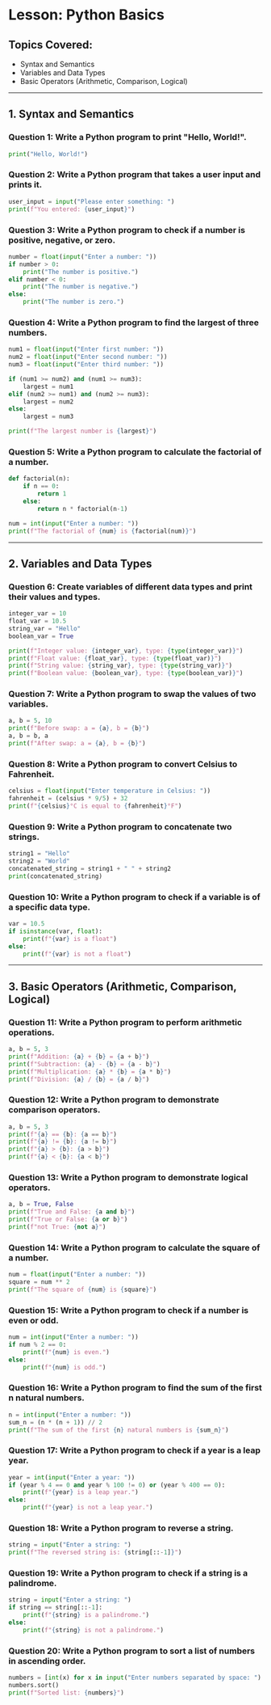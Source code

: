 # Lesson: Python Basics

## Topics Covered:
- Syntax and Semantics
- Variables and Data Types
- Basic Operators (Arithmetic, Comparison, Logical)

---

## 1. Syntax and Semantics

### Question 1: Write a Python program to print "Hello, World!".
```python
print("Hello, World!")
```

### Question 2: Write a Python program that takes a user input and prints it.
```python
user_input = input("Please enter something: ")
print(f"You entered: {user_input}")
```

### Question 3: Write a Python program to check if a number is positive, negative, or zero.
```python
number = float(input("Enter a number: "))
if number > 0:
    print("The number is positive.")
elif number < 0:
    print("The number is negative.")
else:
    print("The number is zero.")
```

### Question 4: Write a Python program to find the largest of three numbers.
```python
num1 = float(input("Enter first number: "))
num2 = float(input("Enter second number: "))
num3 = float(input("Enter third number: "))

if (num1 >= num2) and (num1 >= num3):
    largest = num1
elif (num2 >= num1) and (num2 >= num3):
    largest = num2
else:
    largest = num3

print(f"The largest number is {largest}")
```

### Question 5: Write a Python program to calculate the factorial of a number.
```python
def factorial(n):
    if n == 0:
        return 1
    else:
        return n * factorial(n-1)

num = int(input("Enter a number: "))
print(f"The factorial of {num} is {factorial(num)}")
```

---

## 2. Variables and Data Types

### Question 6: Create variables of different data types and print their values and types.
```python
integer_var = 10
float_var = 10.5
string_var = "Hello"
boolean_var = True

print(f"Integer value: {integer_var}, type: {type(integer_var)}")
print(f"Float value: {float_var}, type: {type(float_var)}")
print(f"String value: {string_var}, type: {type(string_var)}")
print(f"Boolean value: {boolean_var}, type: {type(boolean_var)}")
```

### Question 7: Write a Python program to swap the values of two variables.
```python
a, b = 5, 10
print(f"Before swap: a = {a}, b = {b}")
a, b = b, a
print(f"After swap: a = {a}, b = {b}")
```

### Question 8: Write a Python program to convert Celsius to Fahrenheit.
```python
celsius = float(input("Enter temperature in Celsius: "))
fahrenheit = (celsius * 9/5) + 32
print(f"{celsius}°C is equal to {fahrenheit}°F")
```

### Question 9: Write a Python program to concatenate two strings.
```python
string1 = "Hello"
string2 = "World"
concatenated_string = string1 + " " + string2
print(concatenated_string)
```

### Question 10: Write a Python program to check if a variable is of a specific data type.
```python
var = 10.5
if isinstance(var, float):
    print(f"{var} is a float")
else:
    print(f"{var} is not a float")
```

---

## 3. Basic Operators (Arithmetic, Comparison, Logical)

### Question 11: Write a Python program to perform arithmetic operations.
```python
a, b = 5, 3
print(f"Addition: {a} + {b} = {a + b}")
print(f"Subtraction: {a} - {b} = {a - b}")
print(f"Multiplication: {a} * {b} = {a * b}")
print(f"Division: {a} / {b} = {a / b}")
```

### Question 12: Write a Python program to demonstrate comparison operators.
```python
a, b = 5, 3
print(f"{a} == {b}: {a == b}")
print(f"{a} != {b}: {a != b}")
print(f"{a} > {b}: {a > b}")
print(f"{a} < {b}: {a < b}")
```

### Question 13: Write a Python program to demonstrate logical operators.
```python
a, b = True, False
print(f"True and False: {a and b}")
print(f"True or False: {a or b}")
print(f"not True: {not a}")
```

### Question 14: Write a Python program to calculate the square of a number.
```python
num = float(input("Enter a number: "))
square = num ** 2
print(f"The square of {num} is {square}")
```

### Question 15: Write a Python program to check if a number is even or odd.
```python
num = int(input("Enter a number: "))
if num % 2 == 0:
    print(f"{num} is even.")
else:
    print(f"{num} is odd.")
```

### Question 16: Write a Python program to find the sum of the first n natural numbers.
```python
n = int(input("Enter a number: "))
sum_n = (n * (n + 1)) // 2
print(f"The sum of the first {n} natural numbers is {sum_n}")
```

### Question 17: Write a Python program to check if a year is a leap year.
```python
year = int(input("Enter a year: "))
if (year % 4 == 0 and year % 100 != 0) or (year % 400 == 0):
    print(f"{year} is a leap year.")
else:
    print(f"{year} is not a leap year.")
```

### Question 18: Write a Python program to reverse a string.
```python
string = input("Enter a string: ")
print(f"The reversed string is: {string[::-1]}")
```

### Question 19: Write a Python program to check if a string is a palindrome.
```python
string = input("Enter a string: ")
if string == string[::-1]:
    print(f"{string} is a palindrome.")
else:
    print(f"{string} is not a palindrome.")
```

### Question 20: Write a Python program to sort a list of numbers in ascending order.
```python
numbers = [int(x) for x in input("Enter numbers separated by space: ").split()]
numbers.sort()
print(f"Sorted list: {numbers}")

